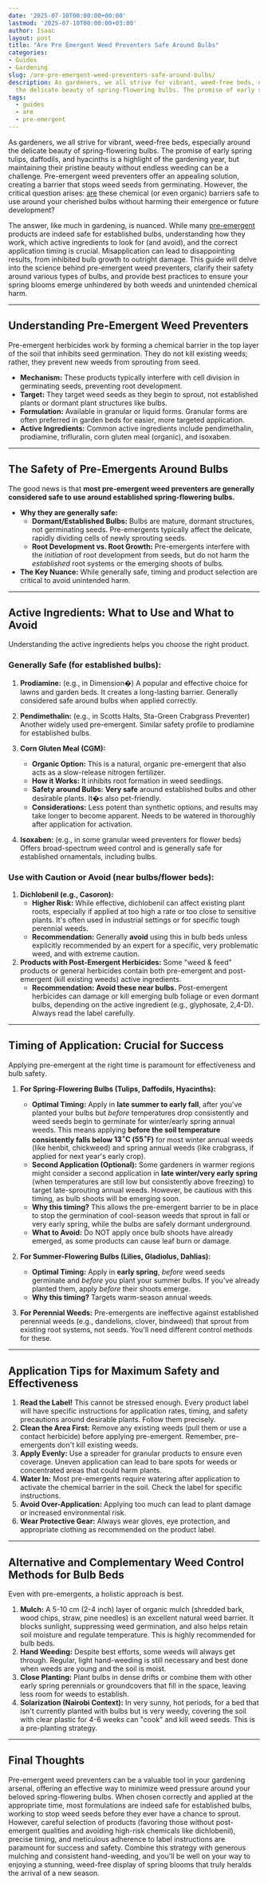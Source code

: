 ```yaml
---
date: '2025-07-10T00:00:00+00:00'
lastmod: '2025-07-10T00:00:00+03:00'
author: Isaac
layout: post
title: "Are Pre Emergent Weed Preventers Safe Around Bulbs"
categories:
- Guides
- Gardening
slug: /are-pre-emergent-weed-preventers-safe-around-bulbs/
description: As gardeners, we all strive for vibrant, weed-free beds, especially around
  the delicate beauty of spring-flowering bulbs. The promise of early spring tulip...
tags: 
  - guides
  - are
  - pre-emergent
---
```

As gardeners, we all strive for vibrant, weed-free beds, especially around the delicate beauty of spring-flowering bulbs. The promise of early spring tulips, daffodils, and hyacinths is a highlight of the gardening year, but maintaining their pristine beauty without endless weeding can be a challenge. Pre-emergent weed preventers offer an appealing solution, creating a barrier that stops weed seeds from germinating. However, the critical question arises: [are](/posts/are-butterfly-bushes-bad-for-butterflies/) these chemical (or even organic) barriers safe to use around your cherished bulbs without harming their emergence or future development?

The answer, like much in gardening, is nuanced. While many [pre-emergent](/posts/when-to-apply-pre-emergent/) products are indeed safe for established bulbs, understanding how they work, which active ingredients to look for (and avoid), and the correct application timing is crucial. Misapplication can lead to disappointing results, from inhibited bulb growth to outright damage. This guide will delve into the science behind pre-emergent weed preventers, clarify their safety around various types of bulbs, and provide best practices to ensure your spring blooms emerge unhindered by both weeds and unintended chemical harm.

---

## Understanding Pre-Emergent Weed Preventers

Pre-emergent herbicides work by forming a chemical barrier in the top layer of the soil that inhibits seed germination. They do not kill existing weeds; rather, they prevent new weeds from sprouting from seed.

* **Mechanism:** These products typically interfere with cell division in germinating seeds, preventing root development.
* **Target:** They target weed seeds as they begin to sprout, not established plants or dormant plant structures like bulbs.
* **Formulation:** Available in granular or liquid forms. Granular forms are often preferred in garden beds for easier, more targeted application.
* **Active Ingredients:** Common active ingredients include pendimethalin, prodiamine, trifluralin, corn gluten meal (organic), and isoxaben.

---

## The Safety of Pre-Emergents Around Bulbs

The good news is that **most pre-emergent weed preventers are generally considered safe to use around established spring-flowering bulbs.**

* **Why they are generally safe:**
    * **Dormant/Established Bulbs:** Bulbs are mature, dormant structures, not germinating seeds. Pre-emergents typically affect the delicate, rapidly dividing cells of newly sprouting seeds.
    * **Root Development vs. Root Growth:** Pre-emergents interfere with the *initiation* of root development from seeds, but do not harm the *established* root systems or the emerging shoots of bulbs.
* **The Key Nuance:** While generally safe, timing and product selection are critical to avoid unintended harm.

---

## Active Ingredients: What to Use and What to Avoid

Understanding the active ingredients helps you choose the right product.

### Generally Safe (for established bulbs):

1.  **Prodiamine:** (e.g., in Dimension�) A popular and effective choice for lawns and garden beds. It creates a long-lasting barrier. Generally considered safe around bulbs when applied correctly.
2.  **Pendimethalin:** (e.g., in Scotts Halts, Sta-Green Crabgrass Preventer) Another widely used pre-emergent. Similar safety profile to prodiamine for established bulbs.
3.  **Corn Gluten Meal (CGM):**
    * **Organic Option:** This is a natural, organic pre-emergent that also acts as a slow-release nitrogen fertilizer.
    * **How it Works:** It inhibits root formation in weed seedlings.
    * **Safety around Bulbs:** **Very safe** around established bulbs and other desirable plants. It�s also pet-friendly.
    * **Considerations:** Less potent than synthetic options, and results may take longer to become apparent. Needs to be watered in thoroughly after application for activation.

4.  **Isoxaben:** (e.g., in some granular weed preventers for flower beds) Offers broad-spectrum weed control and is generally safe for established ornamentals, including bulbs.

### Use with Caution or Avoid (near bulbs/flower beds):

1.  **Dichlobenil (e.g., Casoron):**
    * **Higher Risk:** While effective, dichlobenil can affect existing plant roots, especially if applied at too high a rate or too close to sensitive plants. It's often used in industrial settings or for specific tough perennial weeds.
    * **Recommendation:** Generally **avoid** using this in bulb beds unless explicitly recommended by an expert for a specific, very problematic weed, and with extreme caution.
2.  **Products with Post-Emergent Herbicides:** Some "weed & feed" products or general herbicides contain both pre-emergent and post-emergent (kill existing weeds) active ingredients.
    * **Recommendation:** **Avoid these near bulbs.** Post-emergent herbicides can damage or kill emerging bulb foliage or even dormant bulbs, depending on the active ingredient (e.g., glyphosate, 2,4-D). Always read the label carefully.

---

## Timing of Application: Crucial for Success

Applying pre-emergent at the right time is paramount for effectiveness and bulb safety.

1.  **For Spring-Flowering Bulbs (Tulips, Daffodils, Hyacinths):**
    * **Optimal Timing:** Apply in **late summer to early fall**, after you've planted your bulbs but *before* temperatures drop consistently and weed seeds begin to germinate for winter/early spring annual weeds. This means applying **before the soil temperature consistently falls below $13^\circ \text{C}$ ($55^\circ \text{F}$)** for most winter annual weeds (like henbit, chickweed) and spring annual weeds (like crabgrass, if applied for next year's early crop).
    * **Second Application (Optional):** Some gardeners in warmer regions might consider a second application in **late winter/very early spring** (when temperatures are still low but consistently above freezing) to target late-sprouting annual weeds. However, be cautious with this timing, as bulb shoots will be emerging soon.
    * **Why this timing?** This allows the pre-emergent barrier to be in place to stop the germination of cool-season weeds that sprout in fall or very early spring, while the bulbs are safely dormant underground.
    * **What to Avoid:** Do NOT apply once bulb shoots have already emerged, as some products can cause leaf burn or damage.

2.  **For Summer-Flowering Bulbs (Lilies, Gladiolus, Dahlias):**
    * **Optimal Timing:** Apply in **early spring**, *before* weed seeds germinate and *before* you plant your summer bulbs. If you've already planted them, apply *before* their shoots emerge.
    * **Why this timing?** Targets warm-season annual weeds.

3.  **For Perennial Weeds:** Pre-emergents are ineffective against established perennial weeds (e.g., dandelions, clover, bindweed) that sprout from existing root systems, not seeds. You'll need different control methods for these.

---

## Application Tips for Maximum Safety and Effectiveness

1.  **Read the Label!** This cannot be stressed enough. Every product label will have specific instructions for application rates, timing, and safety precautions around desirable plants. Follow them precisely.
2.  **Clean the Area First:** Remove any existing weeds (pull them or use a contact herbicide) before applying pre-emergent. Remember, pre-emergents don't kill existing weeds.
3.  **Apply Evenly:** Use a spreader for granular products to ensure even coverage. Uneven application can lead to bare spots for weeds or concentrated areas that could harm plants.
4.  **Water In:** Most pre-emergents require watering after application to activate the chemical barrier in the soil. Check the label for specific instructions.
5.  **Avoid Over-Application:** Applying too much can lead to plant damage or increased environmental risk.
6.  **Wear Protective Gear:** Always wear gloves, eye protection, and appropriate clothing as recommended on the product label.

---

## Alternative and Complementary Weed Control Methods for Bulb Beds

Even with pre-emergents, a holistic approach is best.

1.  **Mulch:** A 5-10 cm (2-4 inch) layer of organic mulch (shredded bark, wood chips, straw, pine needles) is an excellent natural weed barrier. It blocks sunlight, suppressing weed germination, and also helps retain soil moisture and regulate temperature. This is highly recommended for bulb beds.
2.  **Hand Weeding:** Despite best efforts, some weeds will always get through. Regular, light hand-weeding is still necessary and best done when weeds are young and the soil is moist.
3.  **Close Planting:** Plant bulbs in dense drifts or combine them with other early spring perennials or groundcovers that fill in the space, leaving less room for weeds to establish.
4.  **Solarization (Nairobi Context):** In very sunny, hot periods, for a bed that isn't currently planted with bulbs but is very weedy, covering the soil with clear plastic for 4-6 weeks can "cook" and kill weed seeds. This is a pre-planting strategy.

---

## Final Thoughts

Pre-emergent weed preventers can be a valuable tool in your gardening arsenal, offering an effective way to minimize weed pressure around your beloved spring-flowering bulbs. When chosen correctly and applied at the appropriate time, most formulations are indeed safe for established bulbs, working to stop weed seeds before they ever have a chance to sprout. However, careful selection of products (favoring those without post-emergent qualities and avoiding high-risk chemicals like dichlobenil), precise timing, and meticulous adherence to label instructions are paramount for success and safety. Combine this strategy with generous mulching and consistent hand-weeding, and you'll be well on your way to enjoying a stunning, weed-free display of spring blooms that truly heralds the arrival of a new season.
